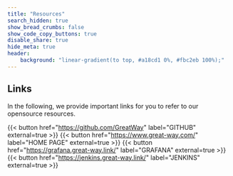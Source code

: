 ```yaml
---
title: "Resources"
search_hidden: true
show_bread_crumbs: false
show_code_copy_buttons: true
disable_share: true
hide_meta: true
header:
    background: "linear-gradient(to top, #a18cd1 0%, #fbc2eb 100%);"
---
```

## Links

In the following, we provide important links for you to refer to our opensource resources.

{{< button href="https://github.com/GreatWay" label="GITHUB" external=true >}}
{{< button href="https://www.great-way.com/" label="HOME PAGE" external=true >}}
{{< button href="https://grafana.great-way.link/" label="GRAFANA" external=true >}}
{{< button href="https://jenkins.great-way.link/" label="JENKINS" external=true >}}


